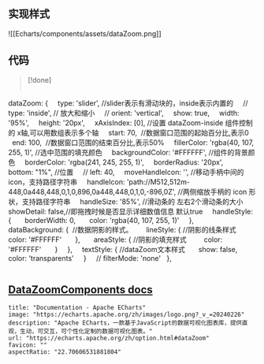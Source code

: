 
## 实现样式
![[Echarts/components/assets/dataZoom.png]]

## 代码
>[!done] 
>```js
dataZoom: {
    type: 'slider', //slider表示有滑动块的，inside表示内置的
    // type: 'inside', // 放大和缩小
    // orient: 'vertical',
    show: true,
    width: '95%',
    height: '20px',
    xAxisIndex: [0], //设置 dataZoom-inside 组件控制的 x轴,可以用数组表示多个轴
    start: 70,  //数据窗口范围的起始百分比,表示0
    end: 100,  //数据窗口范围的结束百分比,表示50%
    fillerColor: 'rgba(40, 107, 255, 1)', //选中范围的填充颜色
    backgroundColor: '#FFFFFF', //组件的背景颜色
    borderColor: 'rgba(241, 245, 255, 1)',
    borderRadius: '20px',
    bottom: "1%", //位置
    // left: 40,
    moveHandleIcon: '', //移动手柄中间的icon，支持路径字符串
    handleIcon: 'path://M512,512m-448,0a448,448,0,1,0,896,0a448,448,0,1,0,-896,0Z', //两侧缩放手柄的 icon 形状，支持路径字符串
    handleSize: '85%', //滑动条的 左右2个滑动条的大小
    showDetail: false,//即拖拽时候是否显示详细数值信息 默认true
    handleStyle: {
      borderWidth: 0,
      color: 'rgba(40, 107, 255, 1)'
    },
    dataBackground: {  //数据阴影的样式。
      lineStyle: { //阴影的线条样式
        color: '#FFFFFF'
      },
      areaStyle: { //阴影的填充样式
        color: '#FFFFFF'
      }
    },
    textStyle: { //dataZoom文本样式
      show: false,
      color: 'transparents'
    }
    // filterMode: 'none'
  }, 
> ```


## [DataZoomComponents docs]()
```embed
title: "Documentation - Apache ECharts"
image: "https://echarts.apache.org/zh/images/logo.png?_v_=20240226"
description: "Apache ECharts，一款基于JavaScript的数据可视化图表库，提供直观，生动，可交互，可个性化定制的数据可视化图表。"
url: "https://echarts.apache.org/zh/option.html#dataZoom"
favicon: ""
aspectRatio: "22.70606531881804"
```
